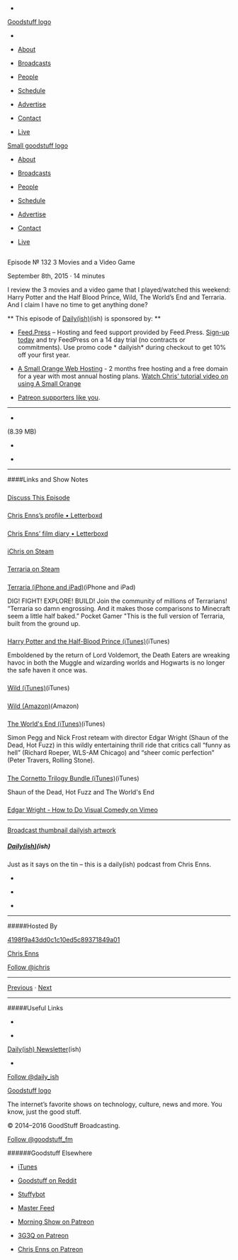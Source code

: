 

-
[Goodstuff logo](http://www.goodstuff.fm/)[](/assets/goodstuff_logo-17c1fe6f378352de5d7345f76152130b.svg)

-


-  [About](/about)

-  [Broadcasts](/broadcasts)

-  [People](/people)

-  [Schedule](/schedule)

-  [Advertise](/advertise)

-  [Contact](/contact)

-  [Live](/live)


[Small goodstuff logo](http://www.goodstuff.fm/)[](/assets/small_goodstuff_logo-bf032e72b9ec41494f4d90905f1ad619.svg)


-  [About](/about)

-  [Broadcasts](/broadcasts)

-  [People](/people)

-  [Schedule](/schedule)

-  [Advertise](/advertise)

-  [Contact](/contact)

-  [Live](/live)


##
Episode № 132
3 Movies and a Video Game


September 8th, 2015
·
14
minutes


I review the 3 movies and a video game that I played/watched this weekend: Harry Potter and the Half Blood Prince, Wild, The World’s End and Terraria. And I claim I have no time to get anything done?


**
This episode of
[Daily(ish)](/dailyish)(ish)
is sponsored by:
**


-  [Feed.Press](http://feed.press/dailyish) – Hosting and feed support provided by Feed.Press.  [Sign-up today](http://feed.press/dailyish) and try FeedPress on a 14 day trial (no contracts or commitments). Use promo code * dailyish* during checkout to get 10% off your first year.

-  [A Small Orange Web Hosting](http://asmallorange.7eer.net/c/144877/177701/3107) - 2 months free hosting and a free domain for a year with most annual hosting plans.  [Watch Chris' tutorial video on using A Small Orange](https://www.youtube.com/watch?v=_dQr69-dkbU)

-  [Patreon supporters like you](http://www.patreon.com/ichris).


------------------------------


-
[](http://podcasts-1.feedpress.co/10587/dailyish-132.mp3)(8.39 MB)

-
[](http://twitter.com/intent/tweet?text=Daily(ish)%20%E2%84%96%20132%20on%20@goodstuff_fm%20-%20http://goodstuff.fm/dailyish/132)

-
[](http://www.facebook.com/sharer/sharer.php?u=http://goodstuff.fm/dailyish/132)


------------------------------


####Links and Show Notes

#####
[Discuss This Episode](https://www.reddit.com/r/Goodstuff_fm/comments/3k3iqv/dailyish_132_3_movies_and_a_video_game/)


#####
[‎Chris Enns’s profile • Letterboxd](http://letterboxd.com/ichris/)


#####
[‎Chris Enns’ film diary • Letterboxd](http://letterboxd.com/ichris/films/diary/)


#####
[iChris on Steam](http://steamcommunity.com/id/chrisenns)


#####
[Terraria on Steam](http://store.steampowered.com/app/105600)


#####
[Terraria (iPhone and iPad)](https://geo.itunes.apple.com/ca/app/terraria/id640364616?mt=8&at=10l4Ki)(iPhone and iPad)


DIG! FIGHT! EXPLORE! BUILD! Join the community of millions of Terrarians! “Terraria so damn engrossing. And it makes those comparisons to Minecraft seem a little half baked.” Pocket Gamer "This is the full version of Terraria, built from the ground up.


#####
[Harry Potter and the Half-Blood Prince (iTunes)](https://geo.itunes.apple.com/ca/movie/harry-potter-half-blood-prince/id326568786?at=10l4Ki&mt=6)(iTunes)


Emboldened by the return of Lord Voldemort, the Death Eaters are wreaking havoc in both the Muggle and wizarding worlds and Hogwarts is no longer the safe haven it once was.


#####
[Wild (iTunes)](https://geo.itunes.apple.com/ca/movie/wild/id940966028?at=10l4Ki&mt=6)(iTunes)


#####
[Wild (Amazon)](http://www.amazon.ca/gp/product/0307476073/ref=as_li_ss_tl?ie=UTF8&camp=15121&creative=390961&creativeASIN=0307476073&linkCode=as2&tag=farawsoclos0a-20)(Amazon)


#####
[The World's End (iTunes)](https://geo.itunes.apple.com/ca/movie/the-worlds-end/id738015237?at=10l4Ki&mt=6)(iTunes)


Simon Pegg and Nick Frost reteam with director Edgar Wright (Shaun of the Dead, Hot Fuzz) in this wildly entertaining thrill ride that critics call “funny as hell” (Richard Roeper, WLS-AM Chicago) and “sheer comic perfection” (Peter Travers, Rolling Stone).


#####
[The Cornetto Trilogy Bundle (iTunes)](https://geo.itunes.apple.com/ca/movie-collection/cornetto-trilogy-bundle/id746393884?at=10l4Ki)(iTunes)


Shaun of the Dead, Hot Fuzz and The World's End


#####
[Edgar Wright - How to Do Visual Comedy on Vimeo](https://vimeo.com/96558506)


------------------------------


[Broadcast thumbnail dailyish artwork](/dailyish)[](https://goodstuffs3.s3.amazonaws.com/uploads/broadcast/image/22/broadcast_thumbnail_dailyish_artwork.png)

##### [Daily(ish)](/dailyish)(ish)


Just as it says on the tin – this is a daily(ish) podcast from Chris Enns.

-
[](https://itunes.apple.com/ca/podcast/pdcst/id815675012)

-
[](http://feeds.goodstuff.fm/dailyish)

-
[](mailto:chris@goodstuff.fm?cc=sponsorship%40goodstuff.fm&subject=%5BGoodStuff%20FM%5D%20Sponsorship%20Inquiry%20for%20Daily%28ish%29)


------------------------------


#####Hosted By


[4198f9a43dd0c1c10ed5c89371849a01](/people/chris-enns)[](http://gravatar.com/avatar/4198f9a43dd0c1c10ed5c89371849a01.png?s=300&r=pg)

[Chris Enns](/people/chris-enns)


[Follow @ichris](https://twitter.com/ichris)


------------------------------


[Previous](/dailyish/131)
·
[Next](/dailyish/133)


------------------------------


#####Useful Links

-
[](mailto:chris@goodstuff.fm?subject=%5BGoodstuff%20FM%5D%20Feedback%20for%20Daily%28ish%29)

-
[Daily(ish) Newsletter](http://www.goodstuff.fm/dailyish/newsletter)(ish)


-
[Follow @daily_ish](https://twitter.com/daily_ish)


[Goodstuff logo](http://www.goodstuff.fm/)[](/assets/goodstuff_logo-17c1fe6f378352de5d7345f76152130b.svg)


The internet’s favorite shows on technology, culture, news and more. You know, just the good stuff.


© 2014–2016 GoodStuff Broadcasting.

[Follow @goodstuff_fm](https://twitter.com/goodstufffm)


######Goodstuff Elsewhere

-  [iTunes](https://itunes.apple.com/us/artist/goodstuff-fm/id843385597?mt=2)

-  [Goodstuff on Reddit](https://www.reddit.com/r/Goodstuff_fm/)

-  [Stuffybot](http://stuffybot.goodstuff.fm)

-  [Master Feed](/master/feed)

-  [Morning Show on Patreon](https://www.patreon.com/morningshow)

-  [3G3Q on Patreon](https://www.patreon.com/3g3q)

-  [Chris Enns on Patreon](https://www.patreon.com/ichris)
